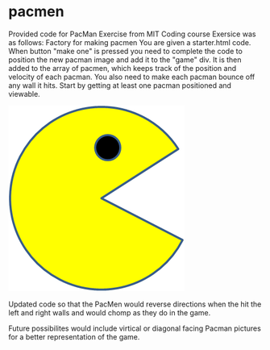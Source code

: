 # pacmen
Provided code for PacMan Exercise from MIT Coding course Exersice was as follows:
Factory for making pacmen
You are given a starter.html code.
When button "make one" is pressed you need to complete the code 
to position the new pacman image and add it to the "game" div. It is then added to the array of pacmen, which keeps track of the position and velocity of each pacman.
You also need to make each pacman bounce off any wall it hits. 
Start by getting at least one pacman positioned and viewable. 

<img src="PacMan1.png">

Updated code so that the PacMen would reverse directions when the hit the left and right walls and would chomp as they do in the game.

Future possibilites would include virtical or diagonal facing Pacman pictures for a better representation of the game.
